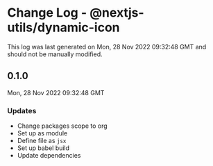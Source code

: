 # Change Log - @nextjs-utils/dynamic-icon

This log was last generated on Mon, 28 Nov 2022 09:32:48 GMT and should not be manually modified.

## 0.1.0
Mon, 28 Nov 2022 09:32:48 GMT

### Updates

- Change packages scope to org
- Set up as module
- Define file as `jsx`
- Set up babel build
- Update dependencies

